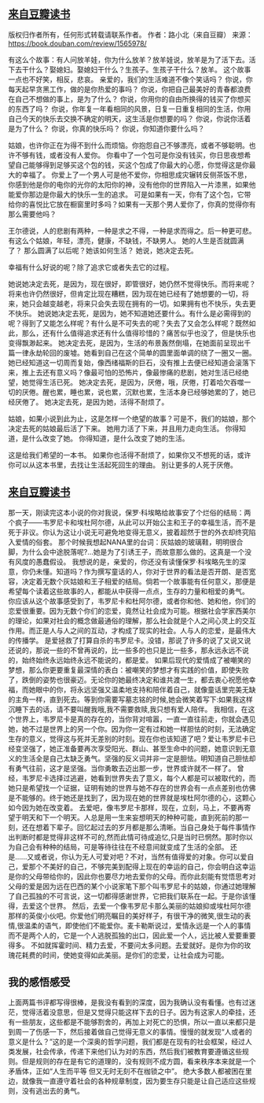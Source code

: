 ## [来自豆瓣读书](https://book.douban.com/review/1565978/#comments) ##
版权归作者所有，任何形式转载请联系作者。
作者：路小北（来自豆瓣）
来源：https://book.douban.com/review/1565978/


有这么个故事：有人问放羊娃，你为什么放羊？放羊娃说，放羊是为了活下去。活下去干什么？娶媳妇。娶媳妇干什么？生孩子。生孩子干什么？放羊。
这个故事一点也不好笑，相反，悲哀。
亲爱的，我们的生活难道不像个笑话吗？
你说，你每天起早贪黑工作，做的是你热爱的事吗？
你说，你把自己最美好的青春都浪费在自己不想做的事上，是为了什么？
你说，你用你的自由所换得的钱买了你想买的东西了吗？
你说，你年复一年看相同的风景，日复一日重复相同的生活，你用自己今天的快乐去交换不确定的明天，这生活是你想要的吗？
你说，你说你活着是为了什么？
你说，你真的快乐吗？
你说，你知道你要什么吗？

姑娘，也许你正在为得不到什么而烦恼。你抱怨自己不够漂亮，或者不够聪明。也许不够有钱，或者没有人爱你。
你看中了一个包可是你没有钱买，你日思夜想希望自己能够得到足够买这个包的钱，买这个包成了你最大的心愿，你觉得这是你最大的幸福了。
你爱上了一个男人可是他不爱你，你相思成灾辗转反侧茶饭不思，你感到他是你的电你的光你的太阳你的神，没有他你的世界陷入一片漆黑，如果他能爱你那边是你最大的快乐一生的追求。
可是如果有一天，你有了这个包，它带给你的喜悦比它放在橱窗里时多吗？如果有一天那个男人爱你了，你真的觉得你有那么需要他吗？

王尔德说，人的悲剧有两种，一种是求之不得，一种是求而得之。后一种更可悲。
有这么个姑娘，年轻，漂亮，健康，不缺钱，不缺男人。
她的人生是否就圆满了？
那么圆满了以后呢？她该如何生活？
她说，她决定去死。

幸福有什么好说的呢？除了追求它或者失去它的过程。

她说她决定去死，是因为，现在很好，即管很好，她仍然不觉得快乐。而将来呢？将来也许仍然很好，但肯定比现在糟糕，因为现在她已经有了她想要的一切，将来，她只会越变越老，将来只会失去现在拥有的一切。如果拥有也不快乐，失去更不快乐。
她说她决定去死，是因为，她不知道她还要什么。有什么是必需得到的呢？得到了又能怎么样呢？有什么是不可失去的呢？失去了又会怎么样呢？既然如此，那么，还有什么值得追求还有什么值得珍惜的？痛苦似乎也没了，但是快乐也变得飘渺起来。
她决定去死，是因为，生活的布景轰然倒塌，在她面前呈现出千篇一律永劫轮回的废墟。她看到自己在这个简单的圆里面单调的绕了一圈又一圈。她已经知道这一切周而复始，像西绪福斯的巨石，没有推上去便已经知道会滚落下来，推上去还有意义吗？像最可怕的恐怖片，像最惨痛的悲剧，她对生活已经绝望，她觉得生活已死。
她决定去死，是因为，厌倦，哦，厌倦，打着哈欠吞噬一切的厌倦。醒也累，睡也累，说也累，沉默也累，生活本身已经够她累的了，她已经厌倦了。
她决定去死，是因为她，活得不耐烦了。

姑娘，如果小说到此为止，这是怎样一个绝望的故事？可是不，我们的姑娘，那个决定去死的姑娘最后活了下来。
她用力活了下来，并且用力走向生活。
你得知道，是什么改变了她。
你得知道，是什么改变了她的生活。

这是给我们希望的一本书。
如果你也活得不耐烦了，如果你又不想死的话，或许你可以从这本书里，去找让生活起死回生的理由。
别让更多的人死于厌倦。

## [来自豆瓣读书](https://book.douban.com/review/1623394/#comments) ##
那一天，刚读完这本小说的你对我说，保罗·科埃略给故事安了个烂俗的结局：两个疯子——韦罗尼卡和埃杜阿尔德，从此可以开始公主和王子的幸福生活，而不是死于非议。你认为这让小说无可避免地变得无意义，披着超然于世的外衣却终究陷入爱情的俗套。
那个时候我想起NANA里的台词：灰姑娘的玻璃鞋，明明很合脚，为什么会中途脱落呢?...她是为了引诱王子，而故意那么做的。这真是一个没有风度的愚蠢假设。
我想说的是，亲爱的，你还没有读懂保罗·科埃略先生的深意，你仍未懂。知道吗？作为撰写童话的人，你对于世界的看法是否开朗、是否宽容，决定着无数个灰姑娘和王子相爱的结局。倘若一个故事能有任何意义，那便是希望每个读着这些故事的人，都能从中获得一点点，生存的力量和相爱的勇气。
你应该从这个故事感受到了，韦罗尼卡和杜阿尔德，或者你和他、她和他，你们的恋爱很重要。因为无数个你们的恋爱，竟然让社会成为可能。根据社会学家西美尔的理论，如果对社会的概念做最通俗的理解，那么社会就是个人之间心灵上的交互作用。而正是人与人之间的互动，才构成了现实的社会。人与人的恋爱，是最伟大的传播学。
是爱拯救了打算自杀的韦罗尼卡。没错，那说了许多的说了又说又说还说的，那说一些的不曾再说的，比一些多的也只是比一些多，那永远永远不说的，始终始终永远始终永远不能说的，都是爱。
如果后现代的爱情成了被嘲笑的梦想，那么你更要重复最深情的表白：被嘲笑的梦想才有实践的价值，即使失败了，跌倒的姿势也很豪迈。无论你的她最终决定和谁共渡一生，都去衷心祝愿他幸福，而她眼中的你，将永远坚强又温柔地支持和陪伴着自己，就像童话里完美无缺的主角一样，直到死去。等到你需要写墓志铭的时候,她会微笑着写下:如果我这样沉睡下去的话，请不要叫醒我哦,我不需要救赎,我只想有爱人陪伴。
我相信，在这个世界上，韦罗尼卡是真的存在的，当你背对喧嚣，一直一直往前走，你就会遇见她，她不过是世界上的另一个你。因为你一定有过和她一样胆怯的时刻，无法确定生存的意义，觉得这与死并无差别的时刻。现在你也该知道了吧？爱让韦罗尼卡已经变坚强了，她正准备要再次享受阳光、群山、甚至生命中的问题，她意识到无意义的生活全是自己太缺乏勇气。坚强的反义词并非一定是胆怯。明知道自己胆怯却有勇气往前，这才是坚强。当你勇敢去迈出那一步，世界或许就不一样了。
曾经，韦罗尼卡选择过逃避，她看到世界失去了意义，每个人都是可以被取代的，而她只是希望找一个证据，证明有她的世界与她不存在的世界会有一点点差别也仿佛是不能够的。终于她还是找到了，因为现在她的世界就是埃杜阿尔德的心，这颗心如今因为她在改变着。
去爱吧，像韦罗尼卡那样，现在，立刻，马上，不要再寄望于明天和下一个明天。人总是用一生来妄想明天的种种可能，直到死前的那一刻，还在想着下辈子。回忆起过去的岁月都是那么清晰。当自己身处于每件事情作出判断时都是觉得非这样不可的,然而此情可待成追忆,只是当时已惘然。那时你以为自己会有种种的结局，可是等待往往在不经意间就变成了生活的全部。
还是......又或者说，你认为无人可爱对吧？不对，当然有值得爱的对象。你可以爱自己，爱那个不美好的自己，不够完美到配得上现在的幸运的自己，你会明白这幸运是你的父母带给你的，因此你也要尽力地去爱你的父母。而你此刻能有觉悟思考对父母的爱是因为远在巴西的某个小说家笔下那个叫韦罗尼卡的姑娘，你通过她理解了自己孤独的不可言说，这一切都得感谢世界，它把我们联系在一起。于是你该懂得，去爱这个世界。
然后，去爱一个像韦罗尼卡那么美丽的姑娘抑或埃杜阿尔德那样的英俊小伙吧。你爱他们明亮瞩目的美好样子，有很干净的微笑,很生动的表情,很温柔的语气，即使他们不能爱你。麦卡勒斯说过，爱情永远是一个人的事情而不是两个人的，它是一个人逃脱孤独的出口，因此爱一个人，远比被人爱要重要得多。
不如就挥霍时间、精力去爱，不要问太多问题。去爱就好。是你为你的玫瑰花耗费的时间，使她变得如此美丽。是你们的恋爱，让社会成为可能。

## 我的感悟感受 ##
上面两篇书评都写得很棒，是我没有看到的深度，因为我确认没有看懂。也有过迷茫，觉得活着没意思，但是又觉得只能这样下去的日子。因为有这家人的牵挂，还有一些朋友，这些都是不能够割舍的，再加上对死亡的恐惧，所以一直以来都只是到周一了伤感一下，然后接着做自己觉得无意义的事情。慢慢的就发现“人或者的意义是什么？”这的是一个深奥的哲学问题，我们都是在现有的社会框架，经过人类发展，社会传承，传递下来他们认为对的东西，然后我们被教育要遵循这些规则。但是规则的存在是有它的道理的，没有规则不成方圆，看来秩序本来就是一个矛盾体，正如“人生而平等 但又无时无刻不在枷锁之中”。
绝大多数人都被困在里边，就像我一直遵守着社会的各种规章制度，因为要生存只能是让自己适应这些规则，没有逃出去的勇气。
